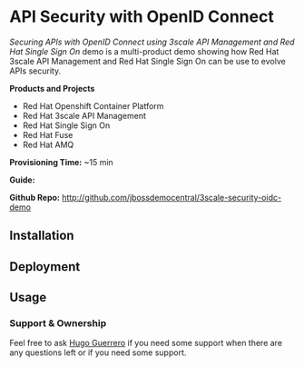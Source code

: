 # API Security with OpenID Connect

_Securing APIs with OpenID Connect using 3scale API Management and Red Hat Single Sign On_ demo is a multi-product demo showing how Red Hat 3scale API Management and Red Hat Single Sign On can be use to evolve APIs security.

**Products and Projects**

* Red Hat Openshift Container Platform
* Red Hat 3scale API Management
* Red Hat Single Sign On
* Red Hat Fuse
* Red Hat AMQ

**Provisioning Time:** ~15 min

**Guide:** 

**Github Repo:** http://github.com/jbossdemocentral/3scale-security-oidc-demo

## Installation

<TODO>

## Deployment

<TODO>

## Usage

<TODO>

### Support & Ownership

Feel free to ask [Hugo Guerrero](hguerrer@redhat.com) if you need some support when there are any questions left or if you need some support.